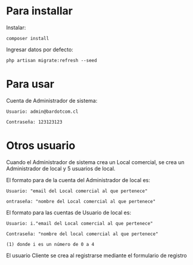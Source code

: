 # Para installar

Instalar:

    composer install

Ingresar datos por defecto:

    php artisan migrate:refresh --seed

# Para usar

Cuenta de Administrador de sistema:

    Usuario: admin@bardotcom.cl

    Contraseña: 123123123

# Otros usuario

Cuando el Administrador de sistema crea un Local comercial, se crea un Administrador de local y 5 usuarios de local.

El formato para de la cuenta del Administrador de local es:

    Usuario: "email del Local comercial al que pertenece"

    ontraseña: "nombre del Local comercial al que pertenece"

El formato para las cuentas de Usuario de local es:

    Usuario: i."email del Local comercial al que pertenece"

    Contraseña: "nombre del local comercial al que pertenece"

    (1) donde i es un número de 0 a 4

El usuario Cliente se crea al registrarse mediante el formulario de registro